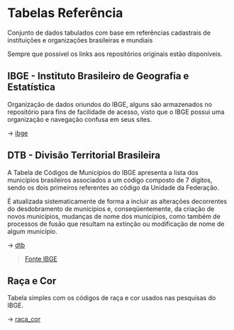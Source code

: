 # Tabelas Referência

Conjunto de dados tabulados com base em referências cadastrais de instituições e organizações brasileiras e mundiais

Sempre que possível os links aos repositórios originais estão disponíveis.

## IBGE - Instituto Brasileiro de Geografia e Estatística

Organização de dados oriundos do IBGE, alguns são armazenados no repositório para fins de facilidade de acesso, visto que o IBGE possui uma organização e navegação confusa em seus sites.

-> [ibge](https://github.com/nunomazer/tabelas-referencia/tree/main/ibge)

## DTB - Divisão Territorial Brasileira

A Tabela de Códigos de Municípios do IBGE apresenta a lista dos municípios brasileiros associados a um código composto de 7 dígitos, sendo os dois primeiros referentes ao código da Unidade da Federação.

É atualizada sistematicamente de forma a incluir as alterações decorrentes do desdobramento de municípios e, conseqüentemente, da criação de novos municípios, mudanças de nome dos municípios, como também de processos de fusão que resultam na extinção ou modificação de nome de algum município.

-> [dtb](https://github.com/nunomazer/tabelas-referencia/tree/main/ibge/dtb)
> [Fonte IBGE](https://www.ibge.gov.br/geociencias/organizacao-do-territorio/estrutura-territorial/23701-divisao-territorial-brasileira.html?=&t=downloads&utm_source=landing&utm_medium=explica&utm_campaign=codmun)



## Raça e Cor

Tabela simples com os códigos de raça e cor usados nas pesquisas do IBGE.

-> [raca_cor](https://github.com/nunomazer/tabelas-referencia/tree/main/ibge)






